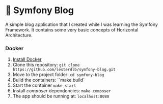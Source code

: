<h1>
  🐘 Symfony Blog
</h1>

A simple blog application that I created while I was learning the Symfony Framework. It contains some very basic concepts of Horizontal Architecture.

### Docker

1. [Install Docker](https://www.docker.com/get-started)
2. Clone this repository: `git clone https://github.com/lesterdlb/symfony-blog.git`
3. Move to the project folder: `cd symfony-blog`
4. Build the containers: ``make build`
5. Start the container `make start`
6. Install *composer* dependencies: `make composer`
7. The app should be running at: `localhost:8080`